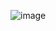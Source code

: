 ![image](https://user-images.githubusercontent.com/53568647/85864176-80003300-b807-11ea-8dbf-250d661790cc.png)
